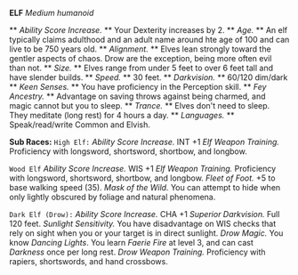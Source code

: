 __**ELF**__
*Medium humanoid*

** *Ability Score Increase.* ** Your Dexterity increases by 2.
** *Age.* ** An elf typically claims adulthood and an adult name around hte age of 100 and can live to be 750 years old.
** *Alignment.* ** Elves lean strongly toward the gentler aspects of chaos. Drow are the exception, being more often evil than not.
** *Size.* ** Elves range from under 5 feet to over 6 feet tall and have slender builds.
** *Speed.* ** 30 feet.
** *Darkvision.* ** 60/120 dim/dark
** *Keen Senses.* ** You have proficiency in the Perception skill.
** *Fey Ancestry.* ** Advantage on saving throws against being charmed, and magic cannot but you to sleep.
** *Trance.* ** Elves don't need to sleep. They meditate (long rest) for 4 hours a day.
** *Languages.* ** Speak/read/write Common and Elvish. 

**Sub Races:**
`High Elf:`
*Ability Score Increase.* INT +1
*Elf Weapon Training.* Proficiency with longsword, shortsword, shortbow, and longbow.

`Wood Elf`
*Ability Score Increase.* WIS +1
*Elf Weapon Training.* Proficiency with longsword, shortsword, shortbow, and longbow.
*Fleet of Foot.* +5 to base walking speed (35). 
*Mask of the Wild.* You can attempt to hide when only lightly obscured by foliage and natural phenomena.

`Dark Elf (Drow):`
*Ability Score Increase.* CHA +1
*Superior Darkvision.* Full 120 feet.
*Sunlight Sensitivity.* You have disadvantage on WIS checks that rely on sight when you or your target is in direct sunlight. 
*Drow Magic.* You know *Dancing Lights*. You learn *Faerie Fire* at level 3, and can cast *Darkness* once per long rest.
*Drow Weapon Training.* Proficiency with rapiers, shortswords, and hand crossbows.